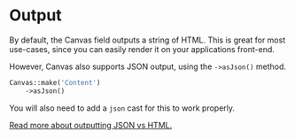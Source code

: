 # Output

By default, the Canvas field outputs a string of HTML. This is great for most use-cases, since you can easily render it on your applications front-end.

However, Canvas also supports JSON output, using the `->asJson()` method.

```PHP
Canvas::make('Content')
    ->asJson()
```

You will also need to add a `json` cast for this to work properly.

[Read more about outputting JSON vs HTML.](https://tiptap.dev/docs/guides/output-json-html#option-1-json)